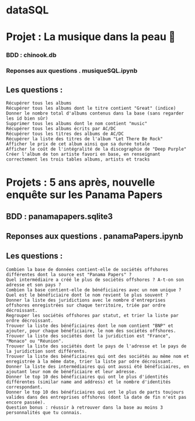 # dataSQL

# Projet : La musique dans la peau 🎸

### BDD : chinook.db
### Reponses aux questions . musiqueSQL.ipynb

## Les questions :

    Récupérer tous les albums
    Récupérer tous les albums dont le titre contient "Great" (indice)
    Donner le nombre total d'albums contenus dans la base (sans regarder les id bien sûr)
    Supprimer tous les albums dont le nom contient "music"
    Récupérer tous les albums écrits par AC/DC
    Récupérer tous les titres des albums de AC/DC
    Récupérer la liste des titres de l'album "Let There Be Rock"
    Afficher le prix de cet album ainsi que sa durée totale
    Afficher le coût de l'intégralité de la discographie de "Deep Purple"
    Créer l'album de ton artiste favori en base, en renseignant correctement les trois tables albums, artists et tracks
    
    
# Projets : 5 ans après, nouvelle enquête sur les Panama Papers
 
## BDD : panamapapers.sqlite3
## Reponses aux questions . panamaPapers.ipynb

## Les questions :

    Combien la base de données contient-elle de sociétés offshores différentes dont la source est "Panama Papers" ?
    Quel intermédiaire a créé le plus de sociétés offshores ? A-t-on son adresse et son pays ?
    Combien la base contient-elle de bénéficiaires avec un nom unique ? Quel est le bénéficiaire dont le nom revient le plus souvent ?
    Donner la liste des juridictions avec le nombre d'entreprises offshores enregistrées sur chaque territoire, triée par ordre décroissant.
    Regrouper les sociétés offshores par statut, et trier la liste par ordre décroissant.
    Trouver la liste des bénéficiaires dont le nom contient "BNP" et ajouter, pour chaque bénéficiaire, le nom des sociétés offshores.
    Trouver la liste des sociétés dont la juridiction est "France", "Monaco" ou "Réunion".
    Trouver la liste des sociétés dont le pays de l'adresse et le pays de la juridiction sont différents.
    Trouver la liste des bénéficiaires qui ont des sociétés au même nom et enregistrée à la même date, trier la liste par odre décroissant.
    Donner la liste des intermédiaires qui ont aussi été bénéficiaires, en ajoutant leur nom de bénéficiaire et leur adresse.
    Donner le top 10 des bénéficiaires qui ont le plus d'identités différentes (similar name and address) et le nombre d'identités correspondant.
    Donner le top 10 des bénéficiaires qui ont le plus de parts toujours valides dans des entreprises offshores (dont la date de fin n'est pas encore passée).
    Question bonus : réussir à retrouver dans la base au moins 3 personnalités que tu connais.

